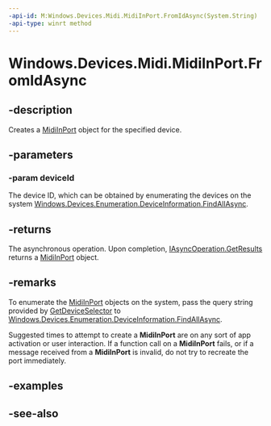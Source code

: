 ----api-id: M:Windows.Devices.Midi.MidiInPort.FromIdAsync(System.String)
-api-type: winrt method
---<!-- Method syntaxpublic Windows.Foundation.IAsyncOperation<Windows.Devices.Midi.MidiInPort> FromIdAsync(System.String deviceId)--># Windows.Devices.Midi.MidiInPort.FromIdAsync## -descriptionCreates a [MidiInPort](midiinport.md) object for the specified device.## -parameters### -param deviceIdThe device ID, which can be obtained by enumerating the devices on the system [Windows.Devices.Enumeration.DeviceInformation.FindAllAsync](../windows.devices.enumeration/deviceinformation_findallasync.md).## -returnsThe asynchronous operation. Upon completion, [IAsyncOperation.GetResults](../windows.foundation/iasyncoperation_1_getresults.md) returns a [MidiInPort](midiinport.md) object.## -remarksTo enumerate the [MidiInPort](midiinport.md) objects on the system, pass the query string provided by [GetDeviceSelector](midiinport_getdeviceselector.md) to [Windows.Devices.Enumeration.DeviceInformation.FindAllAsync](../windows.devices.enumeration/deviceinformation_findallasync.md).Suggested times to attempt to create a **MidiInPort** are on any sort of app activation or user interaction. If a function call on a **MidiInPort** fails, or if a message received from a **MidiInPort** is invalid, do not try to recreate the port immediately.## -examples## -see-also